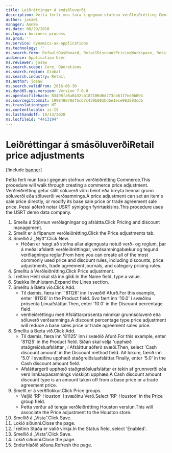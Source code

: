 ```yaml
---
title: Leiðréttingar á smásöluverði
description: Þetta ferli mun fara í gegnum stofnun verðleiðrétting Commerce.
author: josaw1
manager: AnnBe
ms.date: 08/29/2018
ms.topic: business-process
ms.prod: ''
ms.service: dynamics-ax-applications
ms.technology: ''
ms.search.form: DefaultDashboard, RetailDiscountPricingWorkspace, RetailPeriodicDiscount, RetailDiscountPriceGroup
audience: Application User
ms.reviewer: josaw
ms.search.scope: Core, Operations
ms.search.region: Global
ms.search.industry: Retail
ms.author: josaw
ms.search.validFrom: 2016-06-30
ms.dyn365.ops.version: Version 7.0.0
ms.openlocfilehash: 83498fa0a0432cb182106d6d273cb6117ed0b094
ms.sourcegitcommit: 199848e78df5cb7c439b001bdbe1ece963593cdb
ms.translationtype: HT
ms.contentlocale: is-IS
ms.lasthandoff: 10/13/2020
ms.locfileid: "4413194"
---
```

# <a name="retail-price-adjustments"></a><span data-ttu-id="d76b9-103">Leiðréttingar á smásöluverði</span><span class="sxs-lookup"><span data-stu-id="d76b9-103">Retail price adjustments</span></span>

[!include [banner](../includes/banner.md)]

<span data-ttu-id="d76b9-104">Þetta ferli mun fara í gegnum stofnun verðleiðrétting Commerce.</span><span class="sxs-lookup"><span data-stu-id="d76b9-104">This procedure will walk through creating a commerce price adjustment.</span></span> <span data-ttu-id="d76b9-105">Verðleiðrétting getur stillt söluverð vöru beint eða breyta hennar grunn söluverði eða söluverði verðsamnings.</span><span class="sxs-lookup"><span data-stu-id="d76b9-105">A price adjustment can set an item's sale price directly, or modify its base sale price or trade agreement sale price.</span></span> <span data-ttu-id="d76b9-106">Þessi aðferð notar USRT sýnigögn fyrirtækisins.</span><span class="sxs-lookup"><span data-stu-id="d76b9-106">This procedure uses the USRT demo data company.</span></span>

1. <span data-ttu-id="d76b9-107">Smella á Stjórnun verðlagningar og afslátta.</span><span class="sxs-lookup"><span data-stu-id="d76b9-107">Click Pricing and discount management.</span></span>
2. <span data-ttu-id="d76b9-108">Smellt er á flipanum verðleiðrétting.</span><span class="sxs-lookup"><span data-stu-id="d76b9-108">Click the Price adjustments tab.</span></span>
3. <span data-ttu-id="d76b9-109">Smellið á „Nýtt“.</span><span class="sxs-lookup"><span data-stu-id="d76b9-109">Click New.</span></span>
    * <span data-ttu-id="d76b9-110">Héðan er hægt að stofna allar algengustu notuð verð- og reglum, þar á meðal afslætti verðleiðréttingar, verðsamningabækur og tegund verðlagningu reglur.</span><span class="sxs-lookup"><span data-stu-id="d76b9-110">From here you can create all of the most commonly used price and discount rules, including discounts, price adjustments, trade agreement journals, and category pricing rules.</span></span>  
4. <span data-ttu-id="d76b9-111">Smelltu á Verðleiðrétting.</span><span class="sxs-lookup"><span data-stu-id="d76b9-111">Click Price adjustment.</span></span>
5. <span data-ttu-id="d76b9-112">Í reitinn Heiti skal slá inn gildi.</span><span class="sxs-lookup"><span data-stu-id="d76b9-112">In the Name field, type a value.</span></span>
6. <span data-ttu-id="d76b9-113">Stækka línuhlutann.</span><span class="sxs-lookup"><span data-stu-id="d76b9-113">Expand the Lines section.</span></span>
7. <span data-ttu-id="d76b9-114">Smelltu á Bæta við.</span><span class="sxs-lookup"><span data-stu-id="d76b9-114">Click Add.</span></span>
    * <span data-ttu-id="d76b9-115">Til dæmis, færa inn´ '81126' inn í svæðið Afurð.</span><span class="sxs-lookup"><span data-stu-id="d76b9-115">For this example, enter '81126' in the Product field.</span></span> <span data-ttu-id="d76b9-116">Svo fært inn '10.0' í svæðinu prósenta Línuafsláttar.</span><span class="sxs-lookup"><span data-stu-id="d76b9-116">Then, enter '10.0' in the Discount percentage field.</span></span>  
    * <span data-ttu-id="d76b9-117">verðleiðréttingu með Afsláttarprósenta minnkar grunnsöluverð eða söluverð verðsamnings.</span><span class="sxs-lookup"><span data-stu-id="d76b9-117">A discount percentage type price adjustment will reduce a base sales price or trade agreement sales price.</span></span>  
8. <span data-ttu-id="d76b9-118">Smelltu á Bæta við.</span><span class="sxs-lookup"><span data-stu-id="d76b9-118">Click Add.</span></span>
    * <span data-ttu-id="d76b9-119">Til dæmis, færa inn '81125' inn í svæðið Afurð.</span><span class="sxs-lookup"><span data-stu-id="d76b9-119">For this example, enter '81125' in the Product field.</span></span> <span data-ttu-id="d76b9-120">Síðan skal velja 'upphæð staðgreiðsluafsláttar ‚ í Afsláttur aðferð svæði.</span><span class="sxs-lookup"><span data-stu-id="d76b9-120">Then, select 'Cash discount amount' in the Discount method field.</span></span>    <span data-ttu-id="d76b9-121">Að lokum, færið inn '5.0' í svæðinu upphæð staðgreiðsluafsláttar.</span><span class="sxs-lookup"><span data-stu-id="d76b9-121">Finally, enter '5.0' in the Cash discount amount field.</span></span>  
    * <span data-ttu-id="d76b9-122">Afsláttargerð upphæð staðgreiðsluafsláttar er tekin af grunnverði eða verð innkaupasamnings viðskipti upphæð.</span><span class="sxs-lookup"><span data-stu-id="d76b9-122">A Cash discount amount discount type is an amount taken off from a base price or a trade agreement price.</span></span>  
9. <span data-ttu-id="d76b9-123">Smellt er á verðflokkur.</span><span class="sxs-lookup"><span data-stu-id="d76b9-123">Click Price groups.</span></span>
    * <span data-ttu-id="d76b9-124">Veljið 'RP-Houston' í svæðinu Verð.</span><span class="sxs-lookup"><span data-stu-id="d76b9-124">Select 'RP-Houston' in the Price group field.</span></span>  
    * <span data-ttu-id="d76b9-125">Þetta verður að tengja verðleiðrétting Houston verslun.</span><span class="sxs-lookup"><span data-stu-id="d76b9-125">This will associate the Price adjustment to the Houston store.</span></span>  
10. <span data-ttu-id="d76b9-126">Smellið á „Vista“.</span><span class="sxs-lookup"><span data-stu-id="d76b9-126">Click Save.</span></span>
11. <span data-ttu-id="d76b9-127">Lokið síðunni.</span><span class="sxs-lookup"><span data-stu-id="d76b9-127">Close the page.</span></span>
12. <span data-ttu-id="d76b9-128">Í reitinn Staða er valið virkja.</span><span class="sxs-lookup"><span data-stu-id="d76b9-128">In the Status field, select 'Enabled'.</span></span>
13. <span data-ttu-id="d76b9-129">Smellið á „Vista“.</span><span class="sxs-lookup"><span data-stu-id="d76b9-129">Click Save.</span></span>
14. <span data-ttu-id="d76b9-130">Lokið síðunni.</span><span class="sxs-lookup"><span data-stu-id="d76b9-130">Close the page.</span></span>
15. <span data-ttu-id="d76b9-131">Endurhlaðið síðuna.</span><span class="sxs-lookup"><span data-stu-id="d76b9-131">Refresh the page.</span></span>

